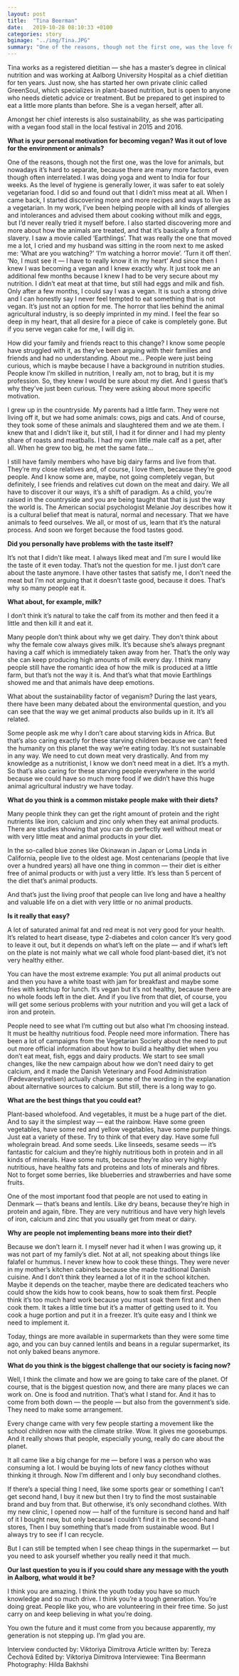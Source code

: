 ```yaml
---
layout: post
title:  "Tina Beerman"
date:   2019-10-28 08:10:33 +0100
categories: story
bgimage: "../img/Tina.JPG"
summary: "One of the reasons, though not the first one, was the love for animals, but nowadays it’s hard to separate, because there are many more factors, even though often interrelated. I was doing yoga and went to India for four weeks. As the level of hygiene is generally lower, it was safer to eat solely vegetarian food. I did so and found out that I didn’t miss meat at all."
---
```


Tina works as a registered dietitian — she has a master’s degree in clinical nutrition and was working at Aalborg University Hospital as a chief dietitian for ten years. Just now, she has started her own private clinic called GreenSoul, which specializes in plant-based nutrition, but is open to anyone who needs dietetic advice or treatment. But be prepared to get inspired to eat a little more plants than before. She is a vegan herself, after all.

Amongst her chief interests is also sustainability, as she was participating with a vegan food stall in the local festival in 2015 and 2016.

**What is your personal motivation for becoming vegan? Was it out of love for the environment or animals?**

One of the reasons, though not the first one, was the love for animals, but nowadays it’s hard to separate, because there are many more factors, even though often interrelated. I was doing yoga and went to India for four weeks. As the level of hygiene is generally lower, it was safer to eat solely vegetarian food. I did so and found out that I didn’t miss meat at all. When I came back, I started discovering more and more recipes and ways to live as a vegetarian. In my work, I’ve been helping people with all kinds of allergies and intolerances and advised them about cooking without milk and eggs, but I’d never really tried it myself before.
I also started discovering more and more about how the animals are treated, and that it’s basically a form of slavery. I saw a movie called ‘Earthlings’. That was really the one that moved me a lot, I cried and my husband was sitting in the room next to me asked me: ‘What are you watching?’
‘I’m watching a horror movie’.
‘Turn it off then’.
‘No, I must see it — I have to really know it in my heart’
And since then I knew I was becoming a vegan and I knew exactly why. It just took me an additional few months because I knew I had to be very secure about my nutrition. I didn’t eat meat at that time, but still had eggs and milk and fish. Only after a few months, I could say I was a vegan. It is such a strong drive and I can honestly say I never feel tempted to eat something that is not vegan. It’s just not an option for me. The horror that lies behind the animal agricultural industry, is so deeply imprinted in my mind. I feel the fear so deep in my heart, that all desire for a piece of cake is completely gone. But if you serve vegan cake for me, I will dig in.

How did your family and friends react to this change?
I know some people have struggled with it, as they’ve been arguing with their families and friends and had no understanding. About me… People were just being curious, which is maybe because I have a background in nutrition studies. People know I’m skilled in nutrition, I really am, not to brag, but it is my profession. So, they knew I would be sure about my diet. And I guess that’s why they’ve just been curious. They were asking about more specific motivation.

I grew up in the countryside. My parents had a little farm. They were not living off it, but we had some animals: cows, pigs and cats. And of course, they took some of these animals and slaughtered them and we ate them. I knew that and I didn’t like it, but still, I had it for dinner and I had my plenty share of roasts and meatballs. I had my own little male calf as a pet, after all. When he grew too big, he met the same fate...

I still have family members who have big dairy farms and live from that. They’re my close relatives and, of course, I love them, because they’re good people. And I know some are, maybe, not going completely vegan, but definitely, I see friends and relatives cut down on the meat and dairy. We all have to discover it our ways, it’s a shift of paradigm.
As a child, you’re raised in the countryside and you are being taught that that is just the way the world is. The American social psychologist Melanie Joy describes how it is a cultural belief that meat is natural, normal and necessary. That we have animals to feed ourselves. We all, or most of us, learn that it’s the natural process. And soon we forget because the food tastes good.

**Did you personally have problems with the taste itself?**

It’s not that I didn’t like meat. I always liked meat and I’m sure I would like the taste of it even today. That’s not the question for me. I just don’t care about the taste anymore. I have other tastes that satisfy me, I don’t need the meat but I’m not arguing that it doesn’t taste good, because it does. That’s why so many people eat it.

**What about, for example, milk?**

I don’t think it’s natural to take the calf from its mother and then feed it a little and then kill it and eat it.

Many people don’t think about why we get dairy. They don’t think about why the female cow always gives milk. It’s because she’s always pregnant having a calf which is immediately taken away from her. That’s the only way she can keep producing high amounts of milk every day. I think many people still have the romantic idea of how the milk is produced at a little farm, but that’s not the way it is. And that’s what that movie Earthlings showed me and that animals have deep emotions.

What about the sustainability factor of veganism?
During the last years, there have been many debated about the environmental question, and you can see that the way we get animal products also builds up in it. It’s all related.

Some people ask me why I don’t care about starving kids in Africa. But that’s also caring exactly for these starving children because we can’t feed the humanity on this planet the way we’re eating today. It’s not sustainable in any way. We need to cut down meat very drastically. And from my knowledge as a nutritionist, I know we don’t need meat in a diet. It’s a myth. So that’s also caring for these starving people everywhere in the world because we could have so much more food if we didn’t have this huge animal agricultural industry we have today.

**What do you think is a common mistake people make with their diets?**

Many people think they can get the right amount of protein and the right nutrients like iron, calcium and zinc only when they eat animal products. There are studies showing that you can do perfectly well without meat or with very little meat and animal products in your diet.

In the so-called blue zones like Okinawan in Japan or Loma Linda in California, people live to the oldest age. Most centenarians (people that live over a hundred years) all have one thing in common — their diet is either free of animal products or with just a very little. It’s less than 5 percent of the diet that’s animal products.

And that’s just the living proof that people can live long and have a healthy and valuable life on a diet with very little or no animal products.

**Is it really that easy?**

A lot of saturated animal fat and red meat is not very good for your health. It’s related to heart disease, type 2-diabetes and colon cancer It’s very good to leave it out, but it depends on what’s left on the plate — and if what’s left on the plate is not mainly what we call whole food plant-based diet, it’s not very healthy either.

You can have the most extreme example: You put all animal products out and then you have a white toast with jam for breakfast and maybe some fries with ketchup for lunch. It’s vegan but it’s not healthy, because there are no whole foods left in the diet. And if you live from that diet, of course, you will get some serious problems with your nutrition and you will get a lack of iron and protein.

People need to see what I’m cutting out but also what I’m choosing instead. It must be healthy nutritious food. People need more information. There has been a lot of campaigns from the Vegetarian Society about the need to put out more official information about how to build a healthy diet when you don’t eat meat, fish, eggs and dairy products. We start to see small changes, like the new campaign about how we don’t need dairy to get calcium, and it made the Danish Veterinary and Food Administration (Fødevarestyrelsen) actually change some of the wording in the explanation about alternative sources to calcium. But still, there is a long way to go.

**What are the best things that you could eat?**

Plant-based wholefood. And vegetables, it must be a huge part of the diet. And to say it the simplest way — eat the rainbow. Have some green vegetables, have some red and yellow vegetables, have some purple things. Just eat a variety of these. Try to think of that every day. Have some full wholegrain bread. And some seeds. Like linseeds, sesame seeds — it’s fantastic for calcium and they’re highly nutritious both in protein and in all kinds of minerals. Have some nuts, because they’re also very highly nutritious, have healthy fats and proteins and lots of minerals and fibres. Not to forget some berries, like blueberries and strawberries and have some fruits.

One of the most important food that people are not used to eating in Denmark — that’s beans and lentils. Like dry beans, because they’re high in protein and again, fibre. They are very nutritious and have very high levels of iron, calcium and zinc that you usually get from meat or dairy.

**Why are people not implementing beans more into their diet?**

Because we don’t learn it. I myself never had it when I was growing up, it was not part of my family’s diet. Not at all, not speaking about things like falafel or hummus. I never knew how to cook these things. They were never in my mother’s kitchen cabinets because she made traditional Danish cuisine. And I don’t think they learned a lot of it in the school kitchen. Maybe it depends on the teacher, maybe there are dedicated teachers who could show the kids how to cook beans, how to soak them first. People think it’s too much hard work because you must soak them first and then cook them. It takes a little time but it’s a matter of getting used to it. You cook a huge portion and put it in a freezer. It’s quite easy and I think we need to implement it.

Today, things are more available in supermarkets than they were some time ago, and you can buy canned lentils and beans in a regular supermarket, its not only baked beans anymore.

**What do you think is the biggest challenge that our society is facing now?**

Well, I think the climate and how we are going to take care of the planet. Of course, that is the biggest question now, and there are many places we can work on. One is food and nutrition. That’s what I stand for. And it has to come from both down — the people — but also from the government’s side. They need to make some arrangement.

Every change came with very few people starting a movement like the school children now with the climate strike. Wow. It gives me goosebumps. And it really shows that people, especially young, really do care about the planet.

It all came like a big change for me — before I was a person who was consuming a lot. I would be buying lots of new fancy clothes without thinking it through. Now I’m different and I only buy secondhand clothes.

If there’s a special thing I need, like some sports gear or something I can’t get second hand, I buy it new but then I try to find the most sustainable brand and buy from that. But otherwise, it’s only secondhand clothes. With my new clinic, I opened now — half of the furniture is second hand and half of it I bought new, but only because I couldn’t find it in the second-hand stores, Then I buy something that’s made from sustainable wood. But I always try to see if I can recycle.

But I can still be tempted when I see cheap things in the supermarket — but you need to ask yourself whether you really need it that much.

**Our last question to you is if you could share any message with the youth in Aalborg, what would it be?**

I think you are amazing. I think the youth today you have so much knowledge and so much drive. I think you’re a tough generation. You’re doing great. People like you, who are volunteering in their free time. So just carry on and keep believing in what you’re doing.

You own the future and it must come from you because apparently, my generation is not stepping up. I’m glad you are.

Interview conducted by: Viktoriya Dimitrova
Article written by: Tereza Čechová
Edited by: Viktoriya Dimitrova
Interviewee: Tina Beermann
Photography: Hilda Bakhshi
